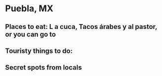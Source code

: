# Puebla, MX

## Places to eat: L a cuca, Tacos árabes y al pastor, or you can go to 

## Touristy things to do:

##  Secret spots from locals
